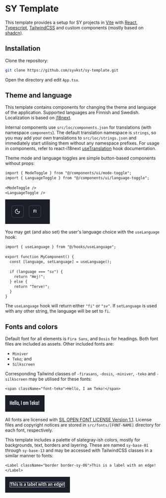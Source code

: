 # SY Template

This template provides a setup for SY projects in [Vite](https://vite.dev/) with [React](https://react.dev/), [Typescript](https://www.typescriptlang.org/), [TailwindCSS](https://tailwindcss.com/) and custom components (mostly based on [shadcn](https://ui.shadcn.com/)).

## Installation

Clone the repository:

```sh
git clone https://github.com/syvkst/sy-template.git
```

Open the directory and edit `App.tsx`.

## Theme and language

This template contains components for changing the theme and language of the application. Supported languages are Finnish and Swedish. Localization is based on [i18next](https://www.i18next.com/).

Internal components use `src/loc/components.json` for translations (with namespace `components`). The default translation namespace is `strings`, so you may add your own translations to `src/loc/strings.json` and immediately start utilising them without any namespace prefixes. For usage in components, refer to react-i18next [useTranslation](https://react.i18next.com/latest/usetranslation-hook) hook documentation.

Theme mode and language toggles are simple button-based components without props:

```tsx
import { ModeToggle } from "@/components/ui/mode-toggle";
import { LanguageToggle } from "@/components/ui/language-toggle";

<ModeToggle />
<LanguageToggle />
```

![Mode and language toggle buttons](public/mode-language-toggle.png)

You may get (and also set) the user's language choice with the `useLanguage` hook:

```tsx
import { useLanguage } from "@/hooks/useLanguage";

export function MyComponent() {
  const [language, setLanguage] = useLanguage();

  if (language === "sv") {
    return "Hej!";
  } else {
    return "Terve!";
  }
}
```

The `useLanguage` hook will return either `"fi"` or `"sv"`. If `setLanguage` is used with any other string, the language will be set to `fi`.

## Fonts and colors

Default font for all elements is `Fira Sans`, and `Dosis` for headings. Both font files are included as assets. Other included fonts are:

- `Miniver`
- `Teko`; and
- `Silkscreen`

Corresponding Tailwind classes of `-firasans`, `-dosis`, `-miniver`, `-teko` and `-silkscreen` may be utilised for these fonts:

```tsx
<span className="font-teko">Hello, I am Teko!</span>
```

![Text with Teko font](public/teko.png)

All fonts are licensed with [SIL OPEN FONT LICENSE Version 1.1](https://openfontlicense.org). License files and copyright notices are stored in `src/fonts/[FONT-NAME]` directory for each font, respectively.

This template includes a palette of slategray-ish colors, mostly for backgrounds, text, borders and layering. These are named `sy-base-01` through `sy-base-13` and may be accessed with TailwindCSS classes in a similar manner to fonts:

```tsx
<Label className="border border-sy-06">This is a label with an edge!</Label>
```

![Label with sy-colored border](public/edge-label.png)
